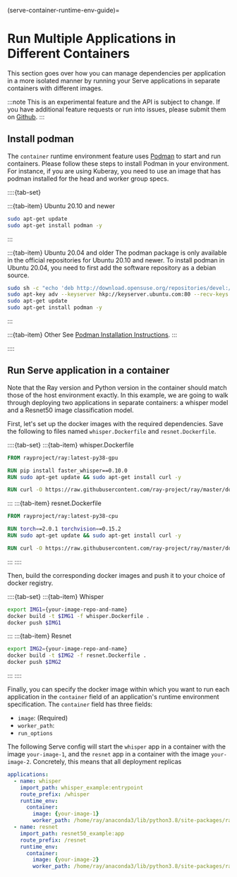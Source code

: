 (serve-container-runtime-env-guide)=
# Run Multiple Applications in Different Containers

This section goes over how you can manage dependencies per application in a more isolated manner by running your Serve applications in separate containers with different images.

:::note
This is an experimental feature and the API is subject to change. If you have additional feature requests or run into issues, please submit them on [Github](https://github.com/ray-project/ray/issues).
:::

## Install podman

The `container` runtime environment feature uses [Podman](https://podman.io/) to start and run containers. Please follow these steps to install Podman in your environment. For instance, if you are using Kuberay, you need to use an image that has podman installed for the head and worker group specs.

::::{tab-set}

:::{tab-item} Ubuntu 20.10 and newer
```bash
sudo apt-get update
sudo apt-get install podman -y
```
:::

:::{tab-item} Ubuntu 20.04 and older
The podman package is only available in the official repositories for Ubuntu 20.10 and newer. To install podman in Ubuntu 20.04, you need to first add the software repository as a debian source.

```bash
sudo sh -c "echo 'deb http://download.opensuse.org/repositories/devel:/kubic:/libcontainers:/stable/xUbuntu_20.04/ /' > /etc/apt/sources.list.d/devel:kubic:libcontainers:stable.list"
sudo apt-key adv --keyserver hkp://keyserver.ubuntu.com:80 --recv-keys 4D64390375060AA4
sudo apt-get update
sudo apt-get install podman -y
```
:::

:::{tab-item} Other
See [Podman Installation Instructions](https://podman.io/docs/installation).
:::

::::

## Run Serve application in a container

Note that the Ray version and Python version in the container should match those of the host environment exactly.
In this example, we are going to walk through deploying two applications in separate containers: a whisper model and a Resnet50 image classification model. 

First, let's set up the docker images with the required dependencies. Save the following to files named `whisper.Dockerfile` and `resnet.Dockerfile`.

::::{tab-set}
:::{tab-item} whisper.Dockerfile
```dockerfile
FROM rayproject/ray:latest-py38-gpu

RUN pip install faster_whisper==0.10.0
RUN sudo apt-get update && sudo apt-get install curl -y

RUN curl -O https://raw.githubusercontent.com/ray-project/ray/master/doc/source/serve/doc_code/whisper_example.py
```
:::
:::{tab-item} resnet.Dockerfile
```dockerfile
FROM rayproject/ray:latest-py38-cpu

RUN torch==2.0.1 torchvision==0.15.2
RUN sudo apt-get update && sudo apt-get install curl -y

RUN curl -O https://raw.githubusercontent.com/ray-project/ray/master/doc/source/serve/doc_code/resnet50_example.py
```
:::
::::

Then, build the corresponding docker images and push it to your choice of docker registry.

::::{tab-set}
:::{tab-item} Whisper
```bash
export IMG1={your-image-repo-and-name}
docker build -t $IMG1 -f whisper.Dockerfile .
docker push $IMG1
```
:::
:::{tab-item} Resnet
```bash
export IMG2={your-image-repo-and-name}
docker build -t $IMG2 -f resnet.Dockerfile .
docker push $IMG2
```
:::
::::

Finally, you can specify the docker image within which you want to run each application in the `container` field of an application's runtime environment specification. The `container` field has three fields:
- `image`: (Required)
- `worker_path`: 
- `run_options`

The following Serve config will start the `whisper` app in a container with the image `your-image-1`, and the `resnet` app in a container with the image `your-image-2`. Concretely, this means that all deployment replicas 

```yaml
applications:
  - name: whisper
    import_path: whisper_example:entrypoint
    route_prefix: /whisper
    runtime_env:
      container:
        image: {your-image-1}
        worker_path: /home/ray/anaconda3/lib/python3.8/site-packages/ray/_private/workers/default_worker.py
  - name: resnet
    import_path: resnet50_example:app
    route_prefix: /resnet
    runtime_env:
      container:
        image: {your-image-2}
        worker_path: /home/ray/anaconda3/lib/python3.8/site-packages/ray/_private/workers/default_worker.py
```

